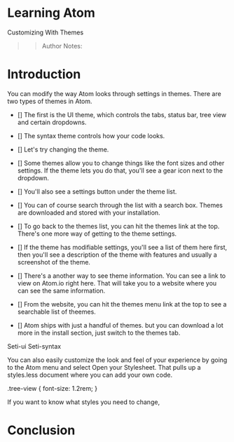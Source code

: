 <!-- .slide: data-state="title" -->
# Learning Atom
Customizing With Themes

> > Author Notes:


# Introduction
You can modify the way Atom looks through settings in themes. There are two types of themes in Atom. 

- [] The first is the UI theme, which controls the tabs, status bar, tree view and certain dropdowns.

- [] The syntax theme controls how your code looks.

- [] Let's try changing the theme.

- [] Some themes allow you to change things like the font sizes and other settings. If the theme lets you do that, you'll see a gear icon next to the dropdown.

- [] You'll also see a settings button under the theme list.

- [] You can of course search through the list with a search box. Themes are downloaded and stored with your installation.

- [] To go back to the themes list, you can hit the themes link at the top. There's one more way of getting to the theme settings.

- []  If the theme has modifiable settings, you'll see a list of them here first, then you'll see a description of the theme with features and usually a screenshot of the theme.

- [] There's a another way to see theme information. You can see a link to view on Atom.io right here. That will take you to a website where you can see the same information.

- [] From the website, you can hit the themes menu link at the top to see a searchable list of theemes.

- [] Atom ships with just a handful of themes. but you can download a lot more in the install section, just switch to the themes tab.

Seti-ui
Seti-syntax


You can also easily customize the look and feel of your experience by going to the Atom menu and select Open your Stylesheet. That pulls up a styles.less document where you can add your own code.

.tree-view {
  font-size: 1.2rem;
}

If you want to know what styles you need to change,

# Conclusion
